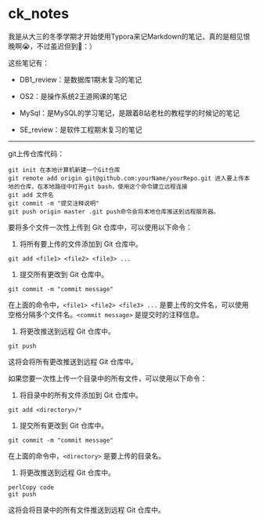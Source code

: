 # ck_notes

我是从大三的冬季学期才开始使用Typora来记Markdown的笔记，真的是相见恨晚啊:sob:，不过虽迟但到:facepunch:：）

这些笔记有：

- DB1_review：是数据库1期末复习的笔记

- OS2：是操作系统2王道网课的笔记
- MySql：是MySQL的学习笔记，是跟着B站老杜的教程学的时候记的笔记
- SE_review：是软件工程期末复习的笔记

-----------------------------------

git上传仓库代码：

```
git init 在本地计算机新建一个Git仓库
git remote add origin git@github.com:yourName/yourRepo.git 进入要上传本地的仓库，在本地路径中打开git bash，使用这个命令建立远程连接
git add 文件名
git commit -m "提交注释说明"
git push origin master .git push命令会将本地仓库推送到远程服务器。
```

要将多个文件一次性上传到 Git 仓库中，可以使用以下命令：

1. 将所有要上传的文件添加到 Git 仓库中。

```
git add <file1> <file2> <file3> ...
```

1. 提交所有更改到 Git 仓库中。

```
git commit -m "commit message"
```

在上面的命令中，`<file1> <file2> <file3> ...` 是要上传的文件名，可以使用空格分隔多个文件名。`<commit message>` 是提交时的注释信息。

1. 将更改推送到远程 Git 仓库中。

```
git push
```

这将会将所有更改推送到远程 Git 仓库中。

如果您要一次性上传一个目录中的所有文件，可以使用以下命令：

1. 将目录中的所有文件添加到 Git 仓库中。

```
git add <directory>/*
```

1. 提交所有更改到 Git 仓库中。

```
git commit -m "commit message"
```

在上面的命令中，`<directory>` 是要上传的目录名。

1. 将更改推送到远程 Git 仓库中。

```
perlCopy code
git push
```

这将会将目录中的所有文件推送到远程 Git 仓库中。
